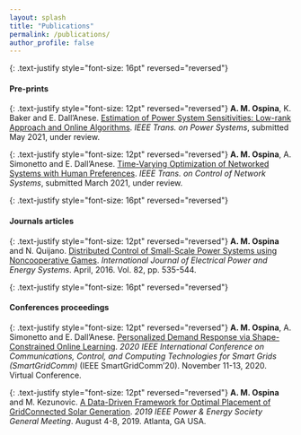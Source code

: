 ```yaml
---
layout: splash
title: "Publications"
permalink: /publications/
author_profile: false
---
```


{: .text-justify style="font-size: 16pt" reversed="reversed"}
#### Pre-prints

{: .text-justify style="font-size: 12pt" reversed="reversed"}
**A. M. Ospina**, K. Baker and E. Dall’Anese. [Estimation of Power System Sensitivities: Low-rank
Approach and Online Algorithms](https://arxiv.org/pdf/2006.16346.pdf). *IEEE Trans. on Power Systems*, submitted May 2021, under review.

{: .text-justify style="font-size: 12pt" reversed="reversed"}
**A. M. Ospina**, A. Simonetto and E. Dall’Anese. [Time-Varying Optimization of Networked Systems with Human Preferences](https://arxiv.org/pdf/2103.13470.pdf). *IEEE Trans. on Control of Network Systems*, submitted March
2021, under review. 

{: .text-justify style="font-size: 16pt" reversed="reversed"}
#### Journals articles

{: .text-justify style="font-size: 12pt" reversed="reversed"}
**A. M. Ospina** and N. Quijano. [Distributed Control of Small-Scale Power Systems using Noncooperative Games](https://www.sciencedirect.com/science/article/pii/S0142061516305932). *International Journal of Electrical Power and Energy Systems*. April, 2016. Vol. 82, pp. 535-544.

{: .text-justify style="font-size: 16pt" reversed="reversed"}
#### Conferences proceedings

{: .text-justify style="font-size: 12pt" reversed="reversed"}
**A. M. Ospina**, A. Simonetto and E. Dall’Anese. [Personalized Demand Response via Shape-Constrained Online Learning](https://ieeexplore.ieee.org/document/9303020). *2020 IEEE International Conference on Communications, Control, and Computing Technologies for Smart Grids (SmartGridComm)* (IEEE SmartGridComm’20). November 11-13, 2020. Virtual Conference.

{: .text-justify style="font-size: 12pt" reversed="reversed"}
**A. M. Ospina** and M. Kezunovic. [A Data-Driven Framework for Optimal Placement of GridConnected Solar Generation](https://ieeexplore.ieee.org/document/8974128?signout=success). *2019 IEEE Power & Energy Society General Meeting*. August 4-8, 2019. Atlanta, GA USA.
